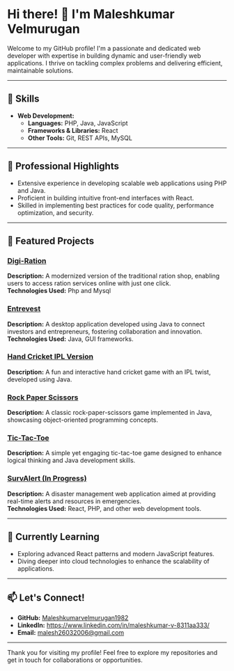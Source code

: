 # Hi there! 👋 I'm Maleshkumar Velmurugan

Welcome to my GitHub profile! I'm a passionate and dedicated web developer with expertise in building dynamic and user-friendly web applications. I thrive on tackling complex problems and delivering efficient, maintainable solutions.

---

## 🚀 Skills

- **Web Development:**
  - **Languages:** PHP, Java, JavaScript
  - **Frameworks & Libraries:** React
  - **Other Tools:** Git, REST APIs, MySQL

---

## 💼 Professional Highlights

- Extensive experience in developing scalable web applications using PHP and Java.
- Proficient in building intuitive front-end interfaces with React.
- Skilled in implementing best practices for code quality, performance optimization, and security.

---

## 📂 Featured Projects

### [Digi-Ration](#)  
**Description:** A modernized version of the traditional ration shop, enabling users to access ration services online with just one click.  
**Technologies Used:** Php and Mysql

### [Entrevest](#)  
**Description:** A desktop application developed using Java to connect investors and entrepreneurs, fostering collaboration and innovation.  
**Technologies Used:** Java, GUI frameworks.

### [Hand Cricket IPL Version](#)  
**Description:** A fun and interactive hand cricket game with an IPL twist, developed using Java.

### [Rock Paper Scissors](#)  
**Description:** A classic rock-paper-scissors game implemented in Java, showcasing object-oriented programming concepts.

### [Tic-Tac-Toe](#)  
**Description:** A simple yet engaging tic-tac-toe game designed to enhance logical thinking and Java development skills.

### [SurvAlert (In Progress)](#)  
**Description:** A disaster management web application aimed at providing real-time alerts and resources in emergencies.  
**Technologies Used:** React, PHP, and other web development tools.

---

## 🌱 Currently Learning

- Exploring advanced React patterns and modern JavaScript features.
- Diving deeper into cloud technologies to enhance the scalability of applications.

---

## 📫 Let's Connect!

- **GitHub:** [Maleshkumarvelmurugan1982](https://github.com/Maleshkumarvelmurugan1982)
- **LinkedIn:** https://www.linkedin.com/in/maleshkumar-v-8311aa333/
- **Email:** malesh26032006@gmail.com

---

Thank you for visiting my profile! Feel free to explore my repositories and get in touch for collaborations or opportunities.
